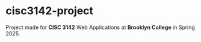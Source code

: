 # cisc3142-project
Project made for **CISC 3142** Web Applications at **Brooklyn College** in Spring 2025.
